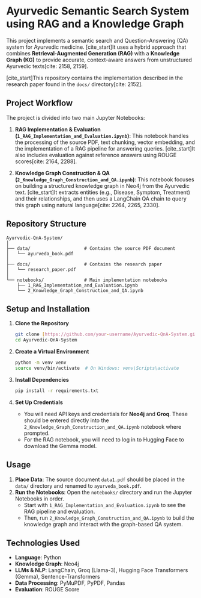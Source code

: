 # Ayurvedic Semantic Search System using RAG and a Knowledge Graph

This project implements a semantic search and Question-Answering (QA) system for Ayurvedic medicine. [cite_start]It uses a hybrid approach that combines **Retrieval-Augmented Generation (RAG)** with a **Knowledge Graph (KG)** to provide accurate, context-aware answers from unstructured Ayurvedic texts[cite: 2158, 2159].

[cite_start]This repository contains the implementation described in the research paper found in the `docs/` directory[cite: 2152].

## Project Workflow

The project is divided into two main Jupyter Notebooks:

1.  **RAG Implementation & Evaluation (`1_RAG_Implementation_and_Evaluation.ipynb`)**: This notebook handles the processing of the source PDF, text chunking, vector embedding, and the implementation of a RAG pipeline for answering queries. [cite_start]It also includes evaluation against reference answers using ROUGE scores[cite: 2164, 2288].

2.  **Knowledge Graph Construction & QA (`2_Knowledge_Graph_Construction_and_QA.ipynb`)**: This notebook focuses on building a structured knowledge graph in Neo4j from the Ayurvedic text. [cite_start]It extracts entities (e.g., Disease, Symptom, Treatment) and their relationships, and then uses a LangChain QA chain to query this graph using natural language[cite: 2264, 2265, 2330].

## Repository Structure

```
Ayurvedic-QnA-System/
│
├── data/                    # Contains the source PDF document
│   └── ayurveda_book.pdf
│
├── docs/                    # Contains the research paper
│   └── research_paper.pdf
│
└── notebooks/               # Main implementation notebooks
    ├── 1_RAG_Implementation_and_Evaluation.ipynb
    └── 2_Knowledge_Graph_Construction_and_QA.ipynb
```

## Setup and Installation

1.  **Clone the Repository**
    ```bash
    git clone [https://github.com/your-username/Ayurvedic-QnA-System.git](https://github.com/your-username/Ayurvedic-QnA-System.git)
    cd Ayurvedic-QnA-System
    ```

2.  **Create a Virtual Environment**
    ```bash
    python -m venv venv
    source venv/bin/activate  # On Windows: venv\Scripts\activate
    ```

3.  **Install Dependencies**
    ```bash
    pip install -r requirements.txt
    ```

4.  **Set Up Credentials**
    * You will need API keys and credentials for **Neo4j** and **Groq**. These should be entered directly into the `2_Knowledge_Graph_Construction_and_QA.ipynb` notebook where prompted.
    * For the RAG notebook, you will need to log in to Hugging Face to download the Gemma model.

## Usage

1.  **Place Data**: The source document `data1.pdf` should be placed in the `data/` directory and renamed to `ayurveda_book.pdf`.
2.  **Run the Notebooks**: Open the `notebooks/` directory and run the Jupyter Notebooks in order.
    * Start with `1_RAG_Implementation_and_Evaluation.ipynb` to see the RAG pipeline and evaluation.
    * Then, run `2_Knowledge_Graph_Construction_and_QA.ipynb` to build the knowledge graph and interact with the graph-based QA system.

## Technologies Used
* **Language**: Python
* **Knowledge Graph**: Neo4j
* **LLMs & NLP**: LangChain, Groq (Llama-3), Hugging Face Transformers (Gemma), Sentence-Transformers
* **Data Processing**: PyMuPDF, PyPDF, Pandas
* **Evaluation**: ROUGE Score
